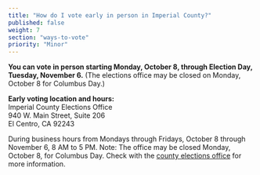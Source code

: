 ```yaml
---
title: "How do I vote early in person in Imperial County?"
published: false
weight: 7
section: "ways-to-vote"
priority: "Minor"
---
```


**You can vote in person starting Monday, October 8, through Election Day, Tuesday, November 6.** (The elections office may be closed on Monday, October 8 for Columbus Day.)  

**Early voting location and hours:**  
Imperial County Elections Office  
940 W. Main Street, Suite 206  
El Centro, CA 92243  

During business hours from Mondays through Fridays, October 8 through November 6, 8 AM to 5 PM. Note: The office may be closed Monday, October 8, for Columbus Day. Check with the [county elections office](#section-election-office-contact) for more information. 